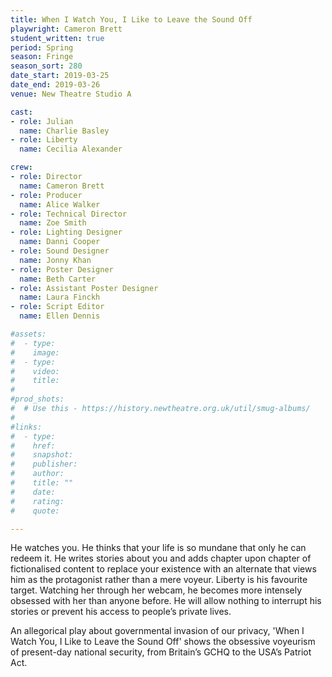 ```yaml
---
title: When I Watch You, I Like to Leave the Sound Off
playwright: Cameron Brett
student_written: true
period: Spring
season: Fringe
season_sort: 280
date_start: 2019-03-25
date_end: 2019-03-26
venue: New Theatre Studio A

cast:
- role: Julian
  name: Charlie Basley
- role: Liberty
  name: Cecilia Alexander

crew:
- role: Director
  name: Cameron Brett
- role: Producer
  name: Alice Walker
- role: Technical Director
  name: Zoe Smith
- role: Lighting Designer
  name: Danni Cooper
- role: Sound Designer
  name: Jonny Khan
- role: Poster Designer
  name: Beth Carter
- role: Assistant Poster Designer
  name: Laura Finckh
- role: Script Editor
  name: Ellen Dennis

#assets:
#  - type:
#    image:
#  - type:
#    video:
#    title:
#
#prod_shots:
#  # Use this - https://history.newtheatre.org.uk/util/smug-albums/
#
#links:
#  - type:
#    href:
#    snapshot:
#    publisher:
#    author:
#    title: ""
#    date:
#    rating:
#    quote:

---
```


He watches you. He thinks that your life is so mundane that only he can redeem it. He writes stories about you and adds chapter upon chapter of fictionalised content to replace your existence with an alternate that views him as the protagonist rather than a mere voyeur. Liberty is his favourite target. Watching her through her webcam, he becomes more intensely obsessed with her than anyone before. He will allow nothing to interrupt his stories or prevent his access to people’s private lives.

An allegorical play about governmental invasion of our privacy, 'When I Watch You, I Like to Leave the Sound Off' shows the obsessive voyeurism of present-day national security, from Britain’s GCHQ to the USA’s Patriot Act.
